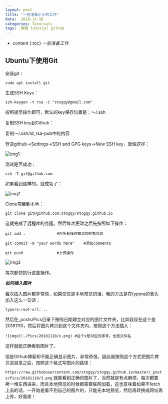 ```yaml
---
layout: post
title: "一些准备小小的工作"
data:  2018-11-10
categories: Tutorials
tags:  教程 tutorial github
---
```


* content
{:toc}
*一些准备工作*

## Ubuntu下使用Git

安装git：

`sudo apt install git`

生成SSH Keys：

`ssh-keygen -t rsa -C "stogqy@gmail.com"`

按照提示操作即可，默认的key保存位置是：～/.ssh

复制SSH key到Github：

复制～/.ssh/id_rsa-pub中的内容

登录github->Settings->SSH and GPG keys->New SSH key，就像这样：

![img1](https://raw.githubusercontent.com/stogqy/stogqy.github.io/master/_posts//Pics/20181110/1.png)

测试是否成功：

`ssh -T git@github.com`

如果看到这样的，就成功了：

![img2](https://raw.githubusercontent.com/stogqy/stogqy.github.io/master/_posts/Pics/20181110/2.png)

Clone项目到本地：

`git clone git@github.com:stogqy/stogqy.github.io`

这就完成了远程库的克隆。然后每次更改之后先按照如下操作：

`git add .				#将所有操作都添加到暂存区`

`git commit -m "your words here"	#添加comments`

`git push				#上传操作`


![img3](https://raw.githubusercontent.com/stogqy/stogqy.github.io/master/_posts/Pics/20181110/3.png)

每次都快执行这些操作。

***如何插入图片***

每次插入图片都非常烦，如果仅仅是本地预览的话，我的方法是在typora的表头加入这么一句话：

`typora-root-url: ..`

然后在_posts/Pics目录下按照日期建立对应的图片文件夹，比如我现在这个是20181110，然后将图片拷贝到这个文件夹内，按照这个方法插入：

`![imgx](./Pics/20181110/x.png)	#这个x是对应的序号，也是文件名`

这样就能正确看到图片了。

但是Github博客却不能正确显示图片，非常奇怪，因此我按照这个方式把图片拷贝进目录之后，按照这个格式写图片的路径：

`https://raw.githubusercontent.com/stogqy/stogqy.github.io/master/_posts/Pics/20181110/3.png`
就能看到正确的图片了，当然就是有点麻烦，每次都要拷一堆东西进来，而且本地预览的时候都需要联网加载，这也意味着如果不fetch上去的话，一开始是看不到自己的图片的，只能先本地预览，然后再转换成网址再上传，好蛋疼！